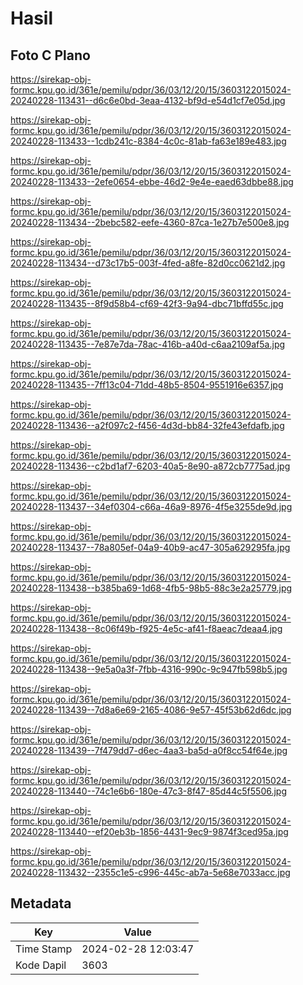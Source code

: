 # Hasil

## Foto C Plano

https://sirekap-obj-formc.kpu.go.id/361e/pemilu/pdpr/36/03/12/20/15/3603122015024-20240228-113431--d6c6e0bd-3eaa-4132-bf9d-e54d1cf7e05d.jpg

https://sirekap-obj-formc.kpu.go.id/361e/pemilu/pdpr/36/03/12/20/15/3603122015024-20240228-113433--1cdb241c-8384-4c0c-81ab-fa63e189e483.jpg

https://sirekap-obj-formc.kpu.go.id/361e/pemilu/pdpr/36/03/12/20/15/3603122015024-20240228-113433--2efe0654-ebbe-46d2-9e4e-eaed63dbbe88.jpg

https://sirekap-obj-formc.kpu.go.id/361e/pemilu/pdpr/36/03/12/20/15/3603122015024-20240228-113434--2bebc582-eefe-4360-87ca-1e27b7e500e8.jpg

https://sirekap-obj-formc.kpu.go.id/361e/pemilu/pdpr/36/03/12/20/15/3603122015024-20240228-113434--d73c17b5-003f-4fed-a8fe-82d0cc0621d2.jpg

https://sirekap-obj-formc.kpu.go.id/361e/pemilu/pdpr/36/03/12/20/15/3603122015024-20240228-113435--8f9d58b4-cf69-42f3-9a94-dbc71bffd55c.jpg

https://sirekap-obj-formc.kpu.go.id/361e/pemilu/pdpr/36/03/12/20/15/3603122015024-20240228-113435--7e87e7da-78ac-416b-a40d-c6aa2109af5a.jpg

https://sirekap-obj-formc.kpu.go.id/361e/pemilu/pdpr/36/03/12/20/15/3603122015024-20240228-113435--7ff13c04-71dd-48b5-8504-9551916e6357.jpg

https://sirekap-obj-formc.kpu.go.id/361e/pemilu/pdpr/36/03/12/20/15/3603122015024-20240228-113436--a2f097c2-f456-4d3d-bb84-32fe43efdafb.jpg

https://sirekap-obj-formc.kpu.go.id/361e/pemilu/pdpr/36/03/12/20/15/3603122015024-20240228-113436--c2bd1af7-6203-40a5-8e90-a872cb7775ad.jpg

https://sirekap-obj-formc.kpu.go.id/361e/pemilu/pdpr/36/03/12/20/15/3603122015024-20240228-113437--34ef0304-c66a-46a9-8976-4f5e3255de9d.jpg

https://sirekap-obj-formc.kpu.go.id/361e/pemilu/pdpr/36/03/12/20/15/3603122015024-20240228-113437--78a805ef-04a9-40b9-ac47-305a629295fa.jpg

https://sirekap-obj-formc.kpu.go.id/361e/pemilu/pdpr/36/03/12/20/15/3603122015024-20240228-113438--b385ba69-1d68-4fb5-98b5-88c3e2a25779.jpg

https://sirekap-obj-formc.kpu.go.id/361e/pemilu/pdpr/36/03/12/20/15/3603122015024-20240228-113438--8c06f49b-f925-4e5c-af41-f8aeac7deaa4.jpg

https://sirekap-obj-formc.kpu.go.id/361e/pemilu/pdpr/36/03/12/20/15/3603122015024-20240228-113438--9e5a0a3f-7fbb-4316-990c-9c947fb598b5.jpg

https://sirekap-obj-formc.kpu.go.id/361e/pemilu/pdpr/36/03/12/20/15/3603122015024-20240228-113439--7d8a6e69-2165-4086-9e57-45f53b62d6dc.jpg

https://sirekap-obj-formc.kpu.go.id/361e/pemilu/pdpr/36/03/12/20/15/3603122015024-20240228-113439--7f479dd7-d6ec-4aa3-ba5d-a0f8cc54f64e.jpg

https://sirekap-obj-formc.kpu.go.id/361e/pemilu/pdpr/36/03/12/20/15/3603122015024-20240228-113440--74c1e6b6-180e-47c3-8f47-85d44c5f5506.jpg

https://sirekap-obj-formc.kpu.go.id/361e/pemilu/pdpr/36/03/12/20/15/3603122015024-20240228-113440--ef20eb3b-1856-4431-9ec9-9874f3ced95a.jpg

https://sirekap-obj-formc.kpu.go.id/361e/pemilu/pdpr/36/03/12/20/15/3603122015024-20240228-113432--2355c1e5-c996-445c-ab7a-5e68e7033acc.jpg


## Metadata

| Key        | Value               |
| ---------- | ------------------- |
| Time Stamp | 2024-02-28 12:03:47 |
| Kode Dapil | 3603                |



